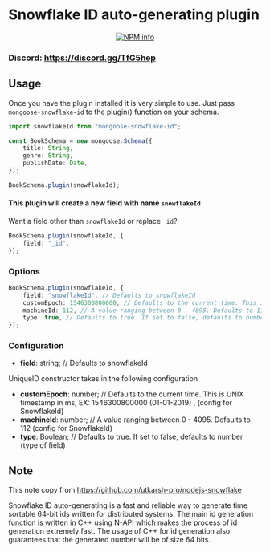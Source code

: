 # Snowflake ID auto-generating plugin

<div align="center">
  <p>
    <a href="https://nodei.co/npm/mongoose-snowflake-id
/"><img src="https://nodei.co/npm/mongoose-snowflake-id.png?downloads=true&stars=true" alt="NPM info" /></a>
  </p>
</div>

### Discord: https://discord.gg/TfG5hep

## Usage

Once you have the plugin installed it is very simple to use. Just pass `mongoose-snowflake-id` to the plugin() function on your schema.

```ts
import snowflakeId from "mongoose-snowflake-id";

const BookSchema = new mongoose.Schema({
    title: String,
    genre: String,
    publishDate: Date,
});

BookSchema.plugin(snowflakeId);
```

#### This plugin will create a new field with name `snowflakeId`

Want a field other than `snowflakeId` or replace `_id`?

```ts
BookSchema.plugin(snowflakeId, {
    field: "_id",
});
```

### Options

```ts
BookSchema.plugin(snowflakeId, {
    field: "snowflakeId", // Defaults to snowflakeId
    customEpoch: 1546300800000, // Defaults to the current time. This is UNIX timestamp in ms
    machineId: 112, // A value ranging between 0 - 4095. Defaults to 112
    type: true, // Defaults to true. If set to false, defaults to number
});
```

### Configuration

-   **field**: string; // Defaults to snowflakeId

UniqueID constructor takes in the following configuration

-   **customEpoch**: number; // Defaults to the current time. This is UNIX timestamp in ms, EX: 1546300800000 (01-01-2019) , (config for SnowflakeId)
-   **machineId**: number; // A value ranging between 0 - 4095. Defaults to 112 (config for SnowflakeId)
-   **type**: Boolean; // Defaults to true. If set to false, defaults to number (type of field)

## Note

This note copy from https://github.com/utkarsh-pro/nodejs-snowflake

Snowflake ID auto-generating is a fast and reliable way to generate time sortable 64-bit ids written for distributed systems. The main id generation function is written in C++ using N-API which makes the process of id generation extremely fast. The usage of C++ for id generation also guarantees that the generated number will be of size 64 bits.
